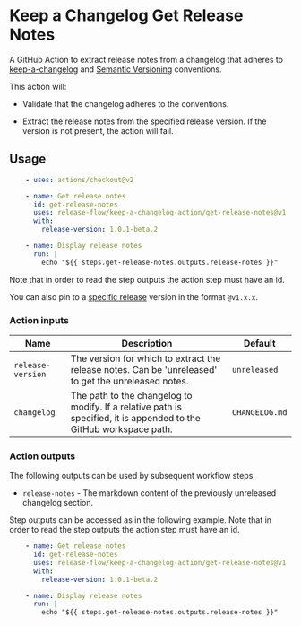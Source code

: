 # Keep a Changelog Get Release Notes

A GitHub Action to extract release notes from a changelog that adheres to
[keep-a-changelog](https://keepachangelog.com/en/1.0.0/) and [Semantic Versioning](https://semver.org/) conventions.

This action will:

- Validate that the changelog adheres to the conventions.

- Extract the release notes from the specified release version. If the version is not present, the action will fail.

## Usage

```yml
    - uses: actions/checkout@v2

    - name: Get release notes
      id: get-release-notes
      uses: release-flow/keep-a-changelog-action/get-release-notes@v1
      with:
        release-version: 1.0.1-beta.2

    - name: Display release notes
      run: |
        echo "${{ steps.get-release-notes.outputs.release-notes }}"
```

Note that in order to read the step outputs the action step must have an id.

You can also pin to a [specific release](https://github.com/release-flow/keep-a-changelog-release/releases) version in
the format `@v1.x.x`.

### Action inputs

| Name | Description | Default |
| --- | --- | --- |
| `release-version` | The version for which to extract the release notes. Can be 'unreleased' to get the unreleased notes.  | `unreleased` |
| `changelog` | The path to the changelog to modify. If a relative path is specified, it is appended to the GitHub workspace path. | `CHANGELOG.md` |

### Action outputs

The following outputs can be used by subsequent workflow steps.

- `release-notes` - The markdown content of the previously unreleased changelog section.

Step outputs can be accessed as in the following example. Note that in order to read the step outputs the action step
must have an id.

```yml
    - name: Get release notes
      id: get-release-notes
      uses: release-flow/keep-a-changelog-action/get-release-notes@v1
      with:
        release-version: 1.0.1-beta.2

    - name: Display release notes
      run: |
        echo "${{ steps.get-release-notes.outputs.release-notes }}"
```
